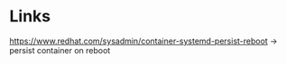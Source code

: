 # Links

https://www.redhat.com/sysadmin/container-systemd-persist-reboot -> persist container on reboot

